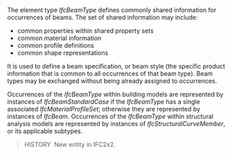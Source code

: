 ﻿The element type _IfcBeamType_ defines commonly shared information for occurrences of beams. The set of shared information may include:

* common properties within shared property sets
* common material information
* common profile definitions
* common shape representations

It is used to define a beam specification, or beam style (the specific product information that is common to all occurrences of that beam type). Beam types may be exchanged without being already assigned to occurrences.

Occurrences of the _IfcBeamType_ within building models are represented by instances of _IfcBeamStandardCase_ if the _IfcBeamType_ has a single associated _IfcMaterialProfileSet_; otherwise they are represented by instances of _IfcBeam_. Occurrences of the _IfcBeamType_ within structural analysis models are represented by instances of _IfcStructuralCurveMember_, or its applicable subtypes.

> HISTORY&nbsp; New entity in IFC2x2.
